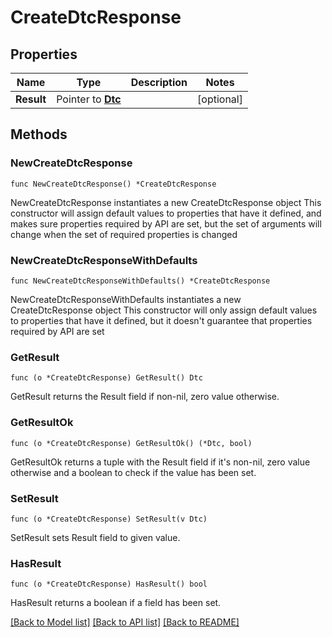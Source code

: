 # CreateDtcResponse

## Properties

Name | Type | Description | Notes
------------ | ------------- | ------------- | -------------
**Result** | Pointer to [**Dtc**](Dtc.md) |  | [optional] 

## Methods

### NewCreateDtcResponse

`func NewCreateDtcResponse() *CreateDtcResponse`

NewCreateDtcResponse instantiates a new CreateDtcResponse object
This constructor will assign default values to properties that have it defined,
and makes sure properties required by API are set, but the set of arguments
will change when the set of required properties is changed

### NewCreateDtcResponseWithDefaults

`func NewCreateDtcResponseWithDefaults() *CreateDtcResponse`

NewCreateDtcResponseWithDefaults instantiates a new CreateDtcResponse object
This constructor will only assign default values to properties that have it defined,
but it doesn't guarantee that properties required by API are set

### GetResult

`func (o *CreateDtcResponse) GetResult() Dtc`

GetResult returns the Result field if non-nil, zero value otherwise.

### GetResultOk

`func (o *CreateDtcResponse) GetResultOk() (*Dtc, bool)`

GetResultOk returns a tuple with the Result field if it's non-nil, zero value otherwise
and a boolean to check if the value has been set.

### SetResult

`func (o *CreateDtcResponse) SetResult(v Dtc)`

SetResult sets Result field to given value.

### HasResult

`func (o *CreateDtcResponse) HasResult() bool`

HasResult returns a boolean if a field has been set.


[[Back to Model list]](../README.md#documentation-for-models) [[Back to API list]](../README.md#documentation-for-api-endpoints) [[Back to README]](../README.md)


